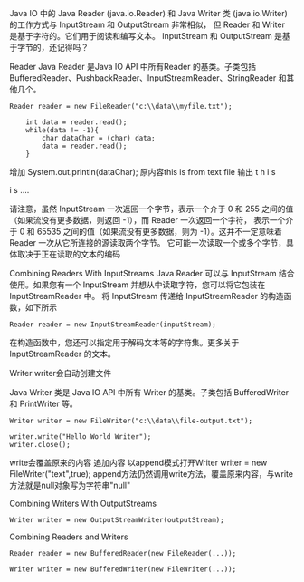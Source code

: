 Java IO 中的 Java Reader (java.io.Reader) 和 Java Writer 类 (java.io.Writer) 的工作方式与 InputStream 和 OutputStream 非常相似，
但 Reader 和 Writer 是基于字符的。它们用于阅读和编写文本。 InputStream 和 OutputStream 是基于字节的，还记得吗？

Reader
Java Reader 是Java IO API 中所有Reader 的基类。子类包括 BufferedReader、PushbackReader、InputStreamReader、StringReader 
和其他几个。

```
Reader reader = new FileReader("c:\\data\\myfile.txt");

    int data = reader.read();
    while(data != -1){
        char dataChar = (char) data;
        data = reader.read();
    }
```
 增加 System.out.println(dataChar);
 原内容this is from text file
 输出
  t
  h
  i
  s

  i
  s
  ....

请注意，虽然 InputStream 一次返回一个字节，表示一个介于 0 和 255 之间的值（如果流没有更多数据，则返回 -1），而 Reader 一次返回一个字符，
表示一个介于 0 和 65535 之间的值（如果流没有更多数据，则为 -1）。这并不一定意味着 Reader 一次从它所连接的源读取两个字节。
它可能一次读取一个或多个字节，具体取决于正在读取的文本的编码

Combining Readers With InputStreams
Java Reader 可以与 InputStream 结合使用。如果您有一个 InputStream 并想从中读取字符，您可以将它包装在 InputStreamReader 中。
将 InputStream 传递给 InputStreamReader 的构造函数，如下所示  

```
Reader reader = new InputStreamReader(inputStream);
```

在构造函数中，您还可以指定用于解码文本等的字符集。更多关于 InputStreamReader 的文本。


Writer   writer会自动创建文件

Java Writer 类是 Java IO API 中所有 Writer 的基类。子类包括 BufferedWriter 和 PrintWriter 等。

```
Writer writer = new FileWriter("c:\\data\\file-output.txt");

writer.write("Hello World Writer");
writer.close();
```
write会覆盖原来的内容
追加内容 以append模式打开Writer writer = new FileWriter("text",true);
append方法仍然调用write方法，覆盖原来内容，与write方法就是null对象写为字符串"null"

Combining Writers With OutputStreams

```
Writer writer = new OutputStreamWriter(outputStream);
```


Combining Readers and Writers

```
Reader reader = new BufferedReader(new FileReader(...));

Writer writer = new BufferedWriter(new FileWriter(...));
```
